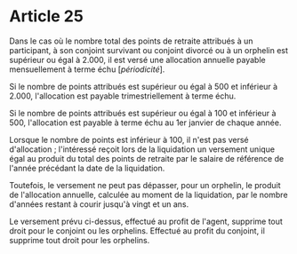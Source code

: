 # Article 25

Dans le cas où le nombre total des points de retraite attribués à un participant, à son conjoint survivant ou conjoint divorcé ou à un orphelin est supérieur ou égal à 2.000, il est versé une allocation annuelle payable mensuellement à terme échu [*périodicité*].

Si le nombre de points attribués est supérieur ou égal à 500 et inférieur à 2.000, l'allocation est payable trimestriellement à terme échu.

Si le nombre de points attribués est supérieur ou égal à 100 et inférieur à 500, l'allocation est payable à terme échu au 1er janvier de chaque année.

Lorsque le nombre de points est inférieur à 100, il n'est pas versé d'allocation ; l'intéressé reçoit lors de la liquidation un versement unique égal au produit du total des points de retraite par le salaire de référence de l'année précédant la date de la liquidation.

Toutefois, le versement ne peut pas dépasser, pour un orphelin, le produit de l'allocation annuelle, calculée au moment de la liquidation, par le nombre d'années restant à courir jusqu'à vingt et un ans.

Le versement prévu ci-dessus, effectué au profit de l'agent, supprime tout droit pour le conjoint ou les orphelins. Effectué au profit du conjoint, il supprime tout droit pour les orphelins.
